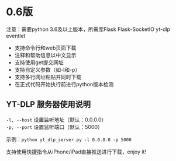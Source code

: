 # 0.6版

注意：需要python 3.6及以上版本，所需库Flask Flask-SocketIO yt-dlp eventlet

- 支持命令行和web页面下载
- 注释和帮助信息以中文显示
- 支持使用get提交网址
- 支持自定义参数（如-l和-p）
- 支持多行网址粘贴并同时下载
- 在正式代码开始执行前进行python版本检测

## YT-DLP 服务器使用说明

`-l, --host` 设置监听地址（默认：0.0.0.0）  
`-p, --port` 设置监听端口（默认：5000）  

示例：`python yt_dlp_server.py -l 0.0.0.0 -p 5000`

支持使用快捷指令从iPhone/iPad直接推送进行下载，enjoy it!
